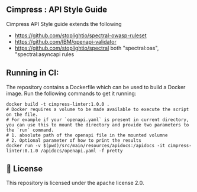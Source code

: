 ## Cimpress : API Style Guide 

Cimpress API Style guide extends the following 
- https://github.com/stoplightio/spectral-owasp-ruleset
- https://github.com/IBM/openapi-validator
- https://github.com/stoplightio/spectral both "spectral:oas", "spectral:asyncapi rules 

## Running in CI:

The repository contains a Dockerfile which can be used to build a Docker image. Run the following commands to get it running:
```shell
docker build -t cimpress-linter:1.0.0 .
# Docker requires a volume to be made available to execute the script on the file.
# For example if your `openapi.yaml` is present in current directory, you can use this to mount the directory and provide two parameters to the `run` command. 
# 1. absolute path of the openapi file in the mounted volumne
# 2. Optional parameter of how to print the results 
docker run -v $(pwd)/src/main/resources/apidocs:/apidocs -it cimpress-linter:0.1.0 /apidocs/openapi.yaml -f pretty
```

## 📜 License

This repository is licensed under the apache license 2.0.





